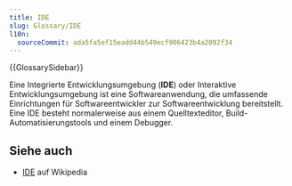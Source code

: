 ```yaml
---
title: IDE
slug: Glossary/IDE
l10n:
  sourceCommit: ada5fa5ef15eadd44b549ecf906423b4a2092f34
---
```


{{GlossarySidebar}}

Eine Integrierte Entwicklungsumgebung (**IDE**) oder Interaktive Entwicklungsumgebung ist eine Softwareanwendung, die umfassende Einrichtungen für Softwareentwickler zur Softwareentwicklung bereitstellt. Eine IDE besteht normalerweise aus einem Quelltexteditor, Build-Automatisierungstools und einem Debugger.

## Siehe auch

- [IDE](https://en.wikipedia.org/wiki/Integrated_development_environment) auf Wikipedia
